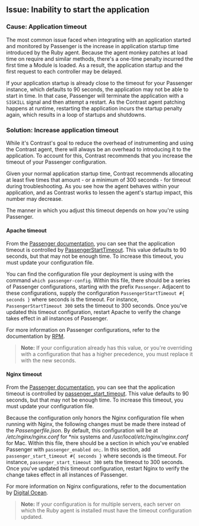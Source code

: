 <!--
title: "Installing Contrast with Passenger"
description: "Troubleshooting and recommendations for installing the Ruby agent on applications run by Passenger"
tags: "ruby agent troubleshooting installation Passenger application timeout"
-->

## Issue: Inability to start the application

### Cause: Application timeout

The most common issue faced when integrating with an application started and monitored by Passenger is the increase in application startup time introduced by the Ruby agent. Because the agent monkey patches at load time on require and similar methods, there's a one-time penalty incurred the first time a Module is loaded. As a result, the application startup and the first request to each controller may be delayed. 

If your application startup is already close to the timeout for your Passenger instance, which defaults to 90 seconds, the application may not be able to start in time. In that case, Passenger will terminate the application with a `SIGKILL` signal and then attempt a restart. As the Contrast agent patching happens at runtime, restarting the application incurs the startup penalty again, which results in a loop of startups and shutdowns. 

### Solution: Increase application timeout

While it's Contrast's goal to reduce the overhead of instrumenting and using the Contrast agent, there will always be an overhead to introducing it to the application. To account for this, Contrast recommends that you increase the timeout of your Passenger configuration. 

Given your normal application startup time, Contrast recommends allocating at least five times that amount - or a minimum of 300 seconds - for timeout during troubleshooting. As you see how the agent behaves within your application, and as Contrast works to lessen the agent's startup impact, this number may decrease.

The manner in which you adjust this timeout depends on how you're using Passenger. 

#### Apache timeout

From the [Passenger documentation](https://www.phusionpassenger.com/library/config/apache/reference/), you can see that the application timeout is controlled by [PassengerStartTimeout](https://www.phusionpassenger.com/library/config/apache/reference/#passengerstarttimeout). This value defaults to 90 seconds, but that may not be enough time. To increase this timeout, you must update your configuration file. 

You can find the configuration file your deployment is using with the command `which passenger-config`. Within this file, there should be a series of Passenger configurations, starting with the prefix `Passenger`. Adjacent to these configurations, supply the configuration `PassengerStartTimeout #{ seconds }` where seconds is the timeout. For instance, `PassengerStartTimeout 300` sets the timeout to 300 seconds. Once you've updated this timeout configuration, restart Apache to verify the change takes effect in all instances of Passenger. 

For more information on Passenger configurations, refer to the documentation by [RPM](http://rpm.repo.onapp.com/sources/rubygem-passenger-4.0.35/passenger-4.0.35/doc/Users%20guide%20Apache.html#_passengerstarttimeout_lt_seconds_gt).

> **Note:** If your configuration already has this value, or you're overriding with a configuration that has a higher precedence, you must replace it with the new seconds. 

#### Nginx timeout

From the [Passenger documentation](https://www.phusionpassenger.com/library/config/apache/reference/), you can see that the application timeout is controlled by [passenger_start_timeout](https://www.phusionpassenger.com/library/config/nginx/reference/#passenger_start_timeout). This value defaults to 90 seconds, but that may not be enough time. To increase this timeout, you must update your configuration file.

Because the configuration only honors the Nginx configuration file when running with Nginx, the following changes must be made there instead of the *Passengerfile.json*. By default, this configuration will be at */etc/nginx/nginx.conf* for *nix systems and */usr/local/etc/nginx/nginx.conf* for Mac. Within this file, there should be a section in which you've enabled Passenger with `passenger_enabled on;`. In this section, add `passenger_start_timeout #{ seconds }` where seconds is the timeout. For instance, `passenger_start_timeout 300` sets the timeout to 300 seconds. Once you've updated this timeout configuration, restart Nginx to verify the change takes effect in all instances of Passenger.

For more information on Nginx configurations, refer to the documentation by [Digital Ocean](https://www.digitalocean.com/community/tutorials/understanding-the-nginx-configuration-file-structure-and-configuration-contexts).

> **Note:** If your configuration is for multiple servers, each server on which the Ruby agent is installed must have the timeout configuration updated. 
